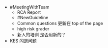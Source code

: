 - #MeetingWithTeam
	- RCA Report
	- #NewGuideline
	- Common questions 更新在 top of the page
	- high risk grader
	- 新人的培训 是否用新的？
- KES 闪退问题